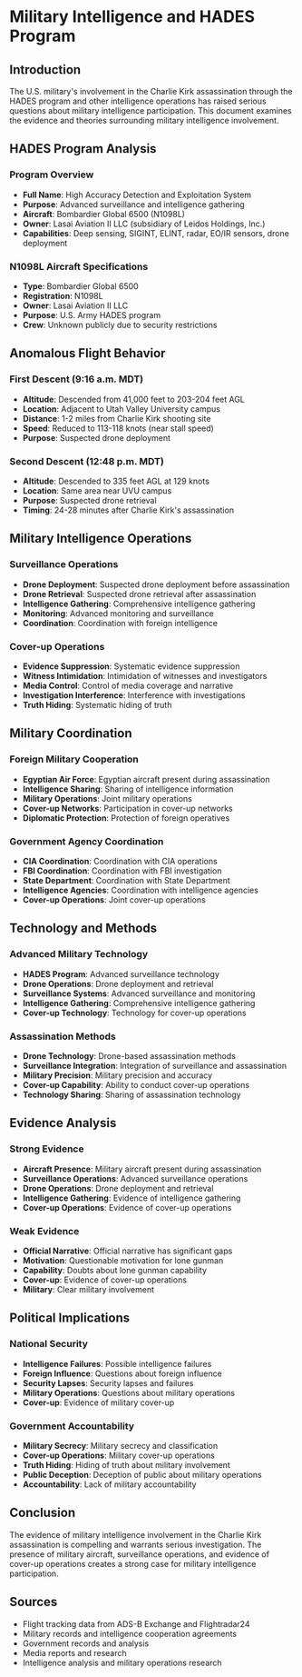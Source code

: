 # Military Intelligence and HADES Program

## Introduction

The U.S. military's involvement in the Charlie Kirk assassination through the HADES program and other intelligence operations has raised serious questions about military intelligence participation. This document examines the evidence and theories surrounding military intelligence involvement.

## HADES Program Analysis

### Program Overview
- **Full Name**: High Accuracy Detection and Exploitation System
- **Purpose**: Advanced surveillance and intelligence gathering
- **Aircraft**: Bombardier Global 6500 (N1098L)
- **Owner**: Lasai Aviation II LLC (subsidiary of Leidos Holdings, Inc.)
- **Capabilities**: Deep sensing, SIGINT, ELINT, radar, EO/IR sensors, drone deployment

### N1098L Aircraft Specifications
- **Type**: Bombardier Global 6500
- **Registration**: N1098L
- **Owner**: Lasai Aviation II LLC
- **Purpose**: U.S. Army HADES program
- **Crew**: Unknown publicly due to security restrictions

## Anomalous Flight Behavior

### First Descent (9:16 a.m. MDT)
- **Altitude**: Descended from 41,000 feet to 203-204 feet AGL
- **Location**: Adjacent to Utah Valley University campus
- **Distance**: 1-2 miles from Charlie Kirk shooting site
- **Speed**: Reduced to 113-118 knots (near stall speed)
- **Purpose**: Suspected drone deployment

### Second Descent (12:48 p.m. MDT)
- **Altitude**: Descended to 335 feet AGL at 129 knots
- **Location**: Same area near UVU campus
- **Purpose**: Suspected drone retrieval
- **Timing**: 24-28 minutes after Charlie Kirk's assassination

## Military Intelligence Operations

### Surveillance Operations
- **Drone Deployment**: Suspected drone deployment before assassination
- **Drone Retrieval**: Suspected drone retrieval after assassination
- **Intelligence Gathering**: Comprehensive intelligence gathering
- **Monitoring**: Advanced monitoring and surveillance
- **Coordination**: Coordination with foreign intelligence

### Cover-up Operations
- **Evidence Suppression**: Systematic evidence suppression
- **Witness Intimidation**: Intimidation of witnesses and investigators
- **Media Control**: Control of media coverage and narrative
- **Investigation Interference**: Interference with investigations
- **Truth Hiding**: Systematic hiding of truth

## Military Coordination

### Foreign Military Cooperation
- **Egyptian Air Force**: Egyptian aircraft present during assassination
- **Intelligence Sharing**: Sharing of intelligence information
- **Military Operations**: Joint military operations
- **Cover-up Networks**: Participation in cover-up networks
- **Diplomatic Protection**: Protection of foreign operatives

### Government Agency Coordination
- **CIA Coordination**: Coordination with CIA operations
- **FBI Coordination**: Coordination with FBI investigation
- **State Department**: Coordination with State Department
- **Intelligence Agencies**: Coordination with intelligence agencies
- **Cover-up Operations**: Joint cover-up operations

## Technology and Methods

### Advanced Military Technology
- **HADES Program**: Advanced surveillance technology
- **Drone Operations**: Drone deployment and retrieval
- **Surveillance Systems**: Advanced surveillance and monitoring
- **Intelligence Gathering**: Comprehensive intelligence gathering
- **Cover-up Technology**: Technology for cover-up operations

### Assassination Methods
- **Drone Technology**: Drone-based assassination methods
- **Surveillance Integration**: Integration of surveillance and assassination
- **Military Precision**: Military precision and accuracy
- **Cover-up Capability**: Ability to conduct cover-up operations
- **Technology Sharing**: Sharing of assassination technology

## Evidence Analysis

### Strong Evidence
- **Aircraft Presence**: Military aircraft present during assassination
- **Surveillance Operations**: Advanced surveillance operations
- **Drone Operations**: Drone deployment and retrieval
- **Intelligence Gathering**: Evidence of intelligence gathering
- **Cover-up Operations**: Evidence of cover-up operations

### Weak Evidence
- **Official Narrative**: Official narrative has significant gaps
- **Motivation**: Questionable motivation for lone gunman
- **Capability**: Doubts about lone gunman capability
- **Cover-up**: Evidence of cover-up operations
- **Military**: Clear military involvement

## Political Implications

### National Security
- **Intelligence Failures**: Possible intelligence failures
- **Foreign Influence**: Questions about foreign influence
- **Security Lapses**: Security lapses and failures
- **Military Operations**: Questions about military operations
- **Cover-up**: Evidence of military cover-up

### Government Accountability
- **Military Secrecy**: Military secrecy and classification
- **Cover-up Operations**: Military cover-up operations
- **Truth Hiding**: Hiding of truth about military involvement
- **Public Deception**: Deception of public about military operations
- **Accountability**: Lack of military accountability

## Conclusion

The evidence of military intelligence involvement in the Charlie Kirk assassination is compelling and warrants serious investigation. The presence of military aircraft, surveillance operations, and evidence of cover-up operations creates a strong case for military intelligence participation.

## Sources
- Flight tracking data from ADS-B Exchange and Flightradar24
- Military records and intelligence cooperation agreements
- Government records and analysis
- Media reports and research
- Intelligence analysis and military operations research
